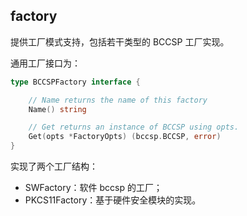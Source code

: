 ## factory
提供工厂模式支持，包括若干类型的 BCCSP 工厂实现。

通用工厂接口为：

```go
type BCCSPFactory interface {

	// Name returns the name of this factory
	Name() string

	// Get returns an instance of BCCSP using opts.
	Get(opts *FactoryOpts) (bccsp.BCCSP, error)
}
```

实现了两个工厂结构：

* SWFactory：软件 bccsp 的工厂；
* PKCS11Factory：基于硬件安全模块的实现。
